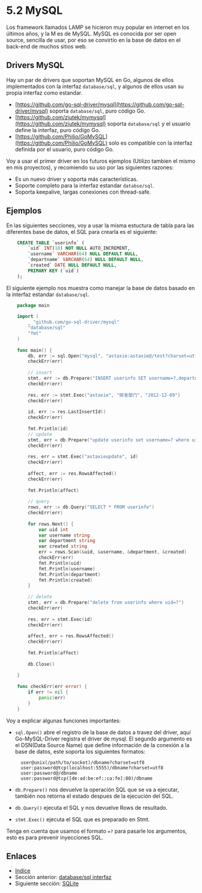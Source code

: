 # 5.2 MySQL

Los framework llamados LAMP se hicieron muy popular en internet en los últimos años, y la M es de MySQL. MySQL es conocida por ser open source, sencilla de usar, por eso se convirtio en la base de datos en el back-end de muchos sitios web.

## Drivers MySQL

Hay un par de drivers que soportan MySQL en Go, algunos de ellos implementados con la interfaz `database/sql`, y algunos de ellos usan su propia interfaz como estandar.

- [https://github.com/go-sql-driver/mysql](https://github.com/go-sql-driver/mysql) soporta `database/sql`, puro código Go.
- [https://github.com/ziutek/mymysql](https://github.com/ziutek/mymysql) soporta `database/sql` y el usuario define la interfaz, puro código Go.
- [https://github.com/Philio/GoMySQL](https://github.com/Philio/GoMySQL) solo es compatible con la interfaz definida por el usuario, puro código Go.

Voy a usar el primer driver en los futuros ejemplos (Utilizo tambien el mismo en mis proyectos), y recomiendo su uso por las siguientes razones:

- Es un nuevo driver y soporta más características.
- Soporte completo para la interfaz estandar `databse/sql`.
- Soporta keepalive, largas conexiones con thread-safe.

## Ejemplos

En las siguientes secciones, voy a usar la misma estuctura de tabla para las diferentes base de datos, el SQL para crearla es el siguiente:

```sql
	CREATE TABLE `userinfo` (
	    `uid` INT(10) NOT NULL AUTO_INCREMENT,
	    `username` VARCHAR(64) NULL DEFAULT NULL,
	    `departname` VARCHAR(64) NULL DEFAULT NULL,
	    `created` DATE NULL DEFAULT NULL,
	    PRIMARY KEY (`uid`)
	);
```
	
El siguiente ejemplo nos muestra como manejar la base de datos basado en la interfaz estandar `database/sql`.

```go
	package main
	
	import (
	    _ "github.com/go-sql-driver/mysql"
	    "database/sql"
	    "fmt"
	)
	
	func main() {
	    db, err := sql.Open("mysql", "astaxie:astaxie@/test?charset=utf8")
	    checkErr(err)
	
	    // insert
	    stmt, err := db.Prepare("INSERT userinfo SET username=?,departname=?,created=?")
	    checkErr(err)
	
	    res, err := stmt.Exec("astaxie", "研发部门", "2012-12-09")
	    checkErr(err)
	
	    id, err := res.LastInsertId()
	    checkErr(err)
	
	    fmt.Println(id)
	    // update
	    stmt, err = db.Prepare("update userinfo set username=? where uid=?")
	    checkErr(err)
	
	    res, err = stmt.Exec("astaxieupdate", id)
	    checkErr(err)
	
	    affect, err := res.RowsAffected()
	    checkErr(err)
	
	    fmt.Println(affect)
	
	    // query
	    rows, err := db.Query("SELECT * FROM userinfo")
	    checkErr(err)
	
	    for rows.Next() {
	        var uid int
	        var username string
	        var department string
	        var created string
	        err = rows.Scan(&uid, &username, &department, &created)
	        checkErr(err)
	        fmt.Println(uid)
	        fmt.Println(username)
	        fmt.Println(department)
	        fmt.Println(created)
	    }
	
	    // delete
	    stmt, err = db.Prepare("delete from userinfo where uid=?")
	    checkErr(err)
	
	    res, err = stmt.Exec(id)
	    checkErr(err)
	
	    affect, err = res.RowsAffected()
	    checkErr(err)
	
	    fmt.Println(affect)
	
	    db.Close()
	
	}
	
	func checkErr(err error) {
	    if err != nil {
	        panic(err)
	    }
	}
```

Voy a explicar algunas funciones importantes:

- `sql.Open()` abre el registro de la base de datos a travez del driver, aquí Go-MySQL-Driver registra el driver de mysql. El segundo argumento es el DSN(Data Source Name) que define información de la conexión a la base de datos, este soporta los siguientes formatos:

		user@unix(/path/to/socket)/dbname?charset=utf8
		user:password@tcp(localhost:5555)/dbname?charset=utf8
		user:password@/dbname
		user:password@tcp([de:ad:be:ef::ca:fe]:80)/dbname

- `db.Prepare()` nos devuelve la operación SQL que se va a ejecutar, también nos retorna el estado despues de la ejecución del SQL.
- `db.Query()` ejecuta el SQL y nos devuelve Rows de resultado.
- `stmt.Exec()` ejecuta el SQL que es preparado en Stmt.

Tenga en cuenta que usamos el formato `=?` para pasarle los argumentos, esto es para prevenir inyecciones SQL.

## Enlaces

- [Indice](preface.md)
- Sección anterior: [database/sql interfaz](05.1.md)
- Siguiente sección: [SQLite](05.3.md)